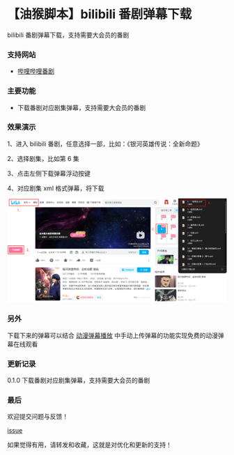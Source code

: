 # 【油猴脚本】bilibili 番剧弹幕下载

bilibili 番剧弹幕下载，支持需要大会员的番剧  

### 支持网站

- [哔哩哔哩番剧](https://www.bilibili.com/bangumi/)  

### 主要功能

- 下载番剧对应剧集弹幕，支持需要大会员的番剧    
 
### 效果演示

1、进入 bilibili 番剧，任意选择一部，比如：《银河英雄传说：全新命题》

2、选择剧集，比如第 6 集

3、点击左侧下载弹幕浮动按键

4、对应剧集 xml 格式弹幕，将下载

![](https://raw.githubusercontent.com/LesslsMore/blog-img/master/picgo/PixPin_2025-01-18_16-29-57.png)

### 另外

下载下来的弹幕可以结合 [动漫弹幕播放](https://github.com/LesslsMore/anime-danmu-play) 中手动上传弹幕的功能实现免费的动漫弹幕在线观看

### 更新记录

0.1.0  下载番剧对应剧集弹幕，支持需要大会员的番剧

### 最后  

欢迎提交问题与反馈！  

[issue](https://github.com/LesslsMore/bili-utils/issues)  

如果觉得有用，请转发和收藏，这就是对优化和更新的支持！


